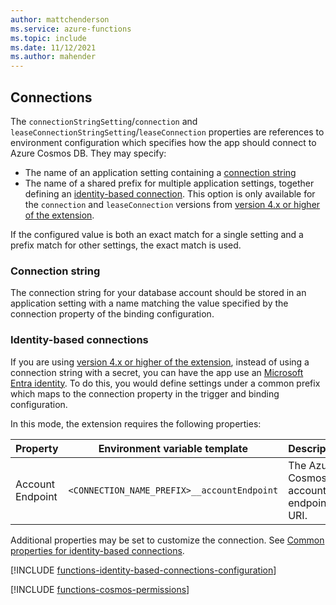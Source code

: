 ```yaml
---
author: mattchenderson
ms.service: azure-functions
ms.topic: include
ms.date: 11/12/2021
ms.author: mahender
---
```


## Connections

The `connectionStringSetting`/`connection` and `leaseConnectionStringSetting`/`leaseConnection` properties are references to environment configuration which specifies how the app should connect to Azure Cosmos DB. They may specify:

- The name of an application setting containing a [connection string](#connection-string)
- The name of a shared prefix for multiple application settings, together defining an [identity-based connection](#identity-based-connections). This option is only available for the `connection` and `leaseConnection` versions from [version 4.x or higher of the extension].

If the configured value is both an exact match for a single setting and a prefix match for other settings, the exact match is used.

### Connection string

The connection string for your database account should be stored in an application setting with a name matching the value specified by the connection property of the binding configuration.

### Identity-based connections

If you are using [version 4.x or higher of the extension], instead of using a connection string with a secret, you can have the app use an [Microsoft Entra identity](../articles/active-directory/fundamentals/active-directory-whatis.md). To do this, you would define settings under a common prefix which maps to the connection property in the trigger and binding configuration.

In this mode, the extension requires the following properties:

| Property                  | Environment variable template                       | Description                                | Example value                                        |
|---------------------------|-----------------------------------------------------|--------------------------------------------|------------------------------------------------|
| Account Endpoint | `<CONNECTION_NAME_PREFIX>__accountEndpoint` | The Azure Cosmos DB account endpoint URI. | https://<database_account_name>.documents.azure.com:443/ |

Additional properties may be set to customize the connection. See [Common properties for identity-based connections](../articles/azure-functions/functions-reference.md#common-properties-for-identity-based-connections).

[!INCLUDE [functions-identity-based-connections-configuration](./functions-identity-based-connections-configuration.md)]

[!INCLUDE [functions-cosmos-permissions](./functions-cosmos-permissions.md)]

[version 4.x or higher of the extension]: ../articles/azure-functions/functions-bindings-cosmosdb-v2.md?tabs=extensionv4
